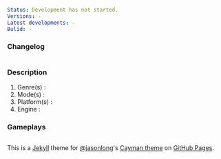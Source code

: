 ```yml
Status: Development has not started.
Versions: -
Latest developments: -
Bulid: -
```
### Changelog
```yml
```

### Description

1. Genre(s) : 
2. Mode(s) : 
3. Platform(s) : 
4. Engine : 

### Gameplays
```yml
```

This is a [Jekyll][1] theme for [@jasonlong][2]'s [Cayman theme][4] on [GitHub Pages][3].

[1]: http://jekyllrb.com/
[2]: https://github.com/jasonlong
[3]: http://pages.github.com/
[4]: https://github.com/jasonlong/cayman-theme
